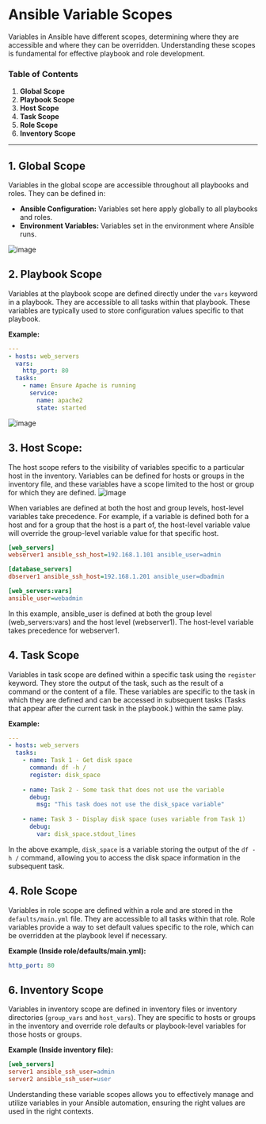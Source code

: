 # Ansible Variable Scopes

Variables in Ansible have different scopes, determining where they are accessible and where they can be overridden. Understanding these scopes is fundamental for effective playbook and role development.

### Table of Contents

1. **Global Scope**
2. **Playbook Scope**
3. **Host Scope**
4. **Task Scope**
5. **Role Scope**
6. **Inventory Scope**

---

## 1. Global Scope

Variables in the global scope are accessible throughout all playbooks and roles. They can be defined in:

- **Ansible Configuration:** Variables set here apply globally to all playbooks and roles.
- **Environment Variables:** Variables set in the environment where Ansible runs.

 ![image](https://github.com/nirajp82/Ansible/assets/61636643/9564ec1a-7574-476f-b6a9-a480a1569212)

## 2. Playbook Scope

Variables at the playbook scope are defined directly under the `vars` keyword in a playbook. They are accessible to all tasks within that playbook. These variables are typically used to store configuration values specific to that playbook.

**Example:**

```yaml
---
- hosts: web_servers
  vars:
    http_port: 80
  tasks:
    - name: Ensure Apache is running
      service:
        name: apache2
        state: started
```
![image](https://github.com/nirajp82/Ansible/assets/61636643/6bbfa28b-5dab-4178-9669-ab4d22532b37)

## 3. Host Scope: 

The host scope refers to the visibility of variables specific to a particular host in the inventory. Variables can be defined for hosts or groups in the inventory file, and these variables have a scope limited to the host or group for which they are defined.
![image](https://github.com/nirajp82/Ansible/assets/61636643/1cad725c-b464-4dee-9f55-26caed46b9b3)

When variables are defined at both the host and group levels, host-level variables take precedence. For example, if a variable is defined both for a host and for a group that the host is a part of, the host-level variable value will override the group-level variable value for that specific host.

```ini
[web_servers]
webserver1 ansible_ssh_host=192.168.1.101 ansible_user=admin

[database_servers]
dbserver1 ansible_ssh_host=192.168.1.201 ansible_user=dbadmin

[web_servers:vars]
ansible_user=webadmin
```
In this example, ansible_user is defined at both the group level (web_servers:vars) and the host level (webserver1). The host-level variable takes precedence for webserver1.

## 4. Task Scope

Variables in task scope are defined within a specific task using the `register` keyword. They store the output of the task, such as the result of a command or the content of a file. These variables are specific to the task in which they are defined and can be accessed in subsequent tasks (Tasks that appear after the current task in the playbook.) within the same play.

**Example:**

```yaml
---
- hosts: web_servers
  tasks:
    - name: Task 1 - Get disk space
      command: df -h /
      register: disk_space
    
    - name: Task 2 - Some task that does not use the variable
      debug:
        msg: "This task does not use the disk_space variable"
    
    - name: Task 3 - Display disk space (uses variable from Task 1)
      debug:
        var: disk_space.stdout_lines
```

In the above example, `disk_space` is a variable storing the output of the `df -h /` command, allowing you to access the disk space information in the subsequent task.

## 4. Role Scope

Variables in role scope are defined within a role and are stored in the `defaults/main.yml` file. They are accessible to all tasks within that role. Role variables provide a way to set default values specific to the role, which can be overridden at the playbook level if necessary.

**Example (Inside role/defaults/main.yml):**

```yaml
http_port: 80
```

## 6. Inventory Scope

Variables in inventory scope are defined in inventory files or inventory directories (`group_vars` and `host_vars`). They are specific to hosts or groups in the inventory and override role defaults or playbook-level variables for those hosts or groups.

**Example (Inside inventory file):**

```ini
[web_servers]
server1 ansible_ssh_user=admin
server2 ansible_ssh_user=user
```

Understanding these variable scopes allows you to effectively manage and utilize variables in your Ansible automation, ensuring the right values are used in the right contexts.
